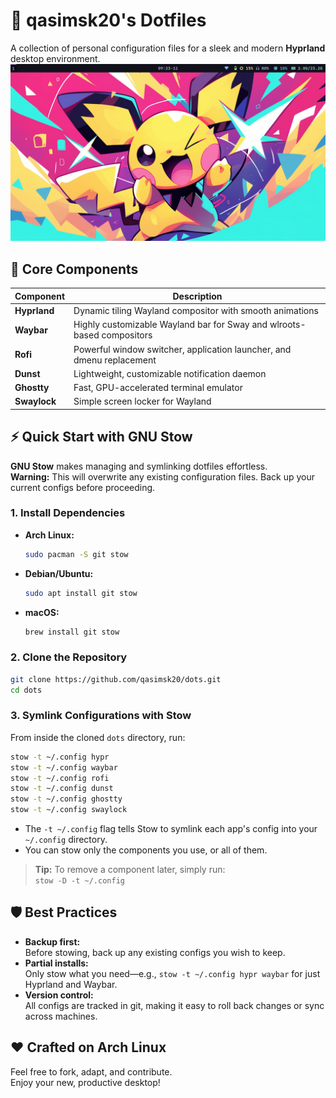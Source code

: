 # 🎨 qasimsk20's Dotfiles

A collection of personal configuration files for a sleek and modern **Hyprland** desktop environment.
![Desktop Screenshot](https://raw.githubusercontent.com/qasimsk20/dots/main/home.png)


## 🚀 Core Components

| Component   | Description                                                        |
|-------------|--------------------------------------------------------------------|
| **Hyprland**| Dynamic tiling Wayland compositor with smooth animations           |
| **Waybar**  | Highly customizable Wayland bar for Sway and wlroots-based compositors |
| **Rofi**    | Powerful window switcher, application launcher, and dmenu replacement |
| **Dunst**   | Lightweight, customizable notification daemon                      |
| **Ghostty** | Fast, GPU-accelerated terminal emulator                            |
| **Swaylock**| Simple screen locker for Wayland                                   |

## ⚡️ Quick Start with GNU Stow

**GNU Stow** makes managing and symlinking dotfiles effortless.  
**Warning:** This will overwrite any existing configuration files. Back up your current configs before proceeding.

### 1. Install Dependencies

- **Arch Linux:**  
  ```bash
  sudo pacman -S git stow
  ```
- **Debian/Ubuntu:**  
  ```bash
  sudo apt install git stow
  ```
- **macOS:**  
  ```bash
  brew install git stow
  ```

### 2. Clone the Repository

```bash
git clone https://github.com/qasimsk20/dots.git
cd dots
```

### 3. Symlink Configurations with Stow

From inside the cloned `dots` directory, run:

```bash
stow -t ~/.config hypr
stow -t ~/.config waybar
stow -t ~/.config rofi
stow -t ~/.config dunst
stow -t ~/.config ghostty
stow -t ~/.config swaylock
```

- The `-t ~/.config` flag tells Stow to symlink each app's config into your `~/.config` directory.
- You can stow only the components you use, or all of them.

> **Tip:** To remove a component later, simply run:  
> `stow -D -t ~/.config `

## 🛡️ Best Practices

- **Backup first:**  
  Before stowing, back up any existing configs you wish to keep.
- **Partial installs:**  
  Only stow what you need—e.g., `stow -t ~/.config hypr waybar` for just Hyprland and Waybar.
- **Version control:**  
  All configs are tracked in git, making it easy to roll back changes or sync across machines.

## ❤️ Crafted on Arch Linux

Feel free to fork, adapt, and contribute.  
Enjoy your new, productive desktop!
